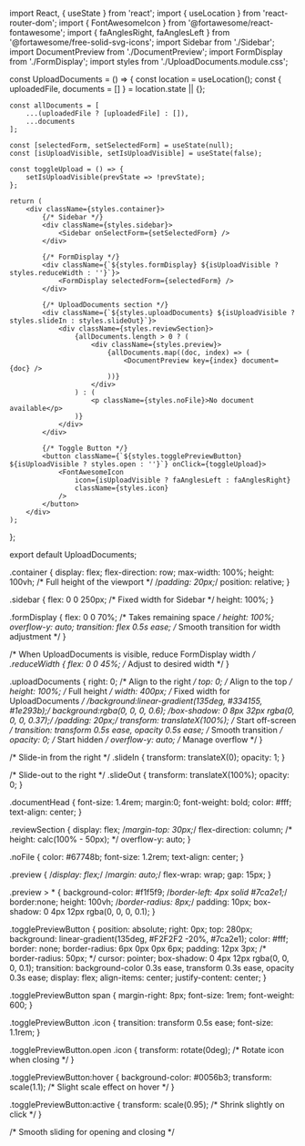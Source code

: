 import React, { useState } from 'react';
import { useLocation } from 'react-router-dom';
import { FontAwesomeIcon } from '@fortawesome/react-fontawesome';
import { faAnglesRight, faAnglesLeft } from '@fortawesome/free-solid-svg-icons';
import Sidebar from './Sidebar';
import DocumentPreview from './DocumentPreview';
import FormDisplay from './FormDisplay';
import styles from './UploadDocuments.module.css';

const UploadDocuments = () => {
    const location = useLocation();
    const { uploadedFile, documents = [] } = location.state || {};

    const allDocuments = [
        ...(uploadedFile ? [uploadedFile] : []),
        ...documents
    ];

    const [selectedForm, setSelectedForm] = useState(null);
    const [isUploadVisible, setIsUploadVisible] = useState(false);

    const toggleUpload = () => {
        setIsUploadVisible(prevState => !prevState);
    };

    return (
        <div className={styles.container}>
            {/* Sidebar */}
            <div className={styles.sidebar}>
                <Sidebar onSelectForm={setSelectedForm} />
            </div>

            {/* FormDisplay */}
            <div className={`${styles.formDisplay} ${isUploadVisible ? styles.reduceWidth : ''}`}>
                <FormDisplay selectedForm={selectedForm} />
            </div>

            {/* UploadDocuments section */}
            <div className={`${styles.uploadDocuments} ${isUploadVisible ? styles.slideIn : styles.slideOut}`}>
                <div className={styles.reviewSection}>
                    {allDocuments.length > 0 ? (
                        <div className={styles.preview}>
                            {allDocuments.map((doc, index) => (
                                <DocumentPreview key={index} document={doc} />
                            ))}
                        </div>
                    ) : (
                        <p className={styles.noFile}>No document available</p>
                    )}
                </div>
            </div>

            {/* Toggle Button */}
            <button className={`${styles.togglePreviewButton} ${isUploadVisible ? styles.open : ''}`} onClick={toggleUpload}>
                <FontAwesomeIcon 
                    icon={isUploadVisible ? faAnglesLeft : faAnglesRight} 
                    className={styles.icon} 
                />
            </button>
        </div>
    );
};

export default UploadDocuments;



.container {
    display: flex;
    flex-direction: row;
    max-width: 100%;
    height: 100vh; /* Full height of the viewport */
    /*padding: 20px;*/
    position: relative;
}

.sidebar {
    flex: 0 0 250px; /* Fixed width for Sidebar */
    height: 100%;
}

.formDisplay {
    flex: 0 0 70%; /* Takes remaining space */
    height: 100%;
    overflow-y: auto;
    transition: flex 0.5s ease; /* Smooth transition for width adjustment */
}

/* When UploadDocuments is visible, reduce FormDisplay width */
.reduceWidth {
    flex: 0 0 45%; /* Adjust to desired width */
}

.uploadDocuments {
    right: 0; /* Align to the right */
    top: 0; /* Align to the top */
    height: 100%; /* Full height */
    width: 400px; /* Fixed width for UploadDocuments */
    /*background:linear-gradient(135deg, #334155, #1e293b);*/
    background:rgba(0, 0, 0, 0.6);
    /*box-shadow: 0 8px 32px rgba(0, 0, 0, 0.37);*/
    /*padding: 20px;*/
    transform: translateX(100%); /* Start off-screen */
    transition: transform 0.5s ease, opacity 0.5s ease; /* Smooth transition */
    opacity: 0; /* Start hidden */
    overflow-y: auto; /* Manage overflow */
}

/* Slide-in from the right */
.slideIn {
    transform: translateX(0);
    opacity: 1;
}

/* Slide-out to the right */
.slideOut {
    transform: translateX(100%);
    opacity: 0;
}

.documentHead {
    font-size: 1.4rem;
    margin:0;
    font-weight: bold;
    color: #fff;
    text-align: center;
} 

.reviewSection {
       display: flex;
    /*margin-top: 30px;*/
    flex-direction: column;
    /* height: calc(100% - 50px); */
    overflow-y: auto;
}

.noFile {
    color: #67748b;
    font-size: 1.2rem;
    text-align: center;
}

.preview {
    /*display: flex;*/
    /*margin: auto;*/
    flex-wrap: wrap;
    gap: 15px;
}

.preview > * {
    background-color: #f1f5f9;
    /*border-left: 4px solid #7ca2e1;*/
    border:none;
height: 100vh;
    /*border-radius: 8px;*/
    padding: 10px;
    box-shadow: 0 4px 12px rgba(0, 0, 0, 0.1);
}

.togglePreviewButton {
        position: absolute;
    right: 0px;
    top: 280px;
    background: linear-gradient(135deg, #F2F2F2 -20%, #7ca2e1);
    color: #fff;
    border: none;
    border-radius: 6px 0px 0px 6px;
    padding: 12px 3px;
    /* border-radius: 50px; */
    cursor: pointer;
    box-shadow: 0 4px 12px rgba(0, 0, 0, 0.1);
    transition: background-color 0.3s ease, transform 0.3s ease, opacity 0.3s ease;
    display: flex;
    align-items: center;
    justify-content: center;
}

.togglePreviewButton span {
    margin-right: 8px;
    font-size: 1rem;
    font-weight: 600;
}

.togglePreviewButton .icon {
    transition: transform 0.5s ease;
    font-size: 1.1rem;
}

.togglePreviewButton.open .icon {
    transform: rotate(0deg); /* Rotate icon when closing */
}

.togglePreviewButton:hover {
    background-color: #0056b3;
    transform: scale(1.1); /* Slight scale effect on hover */
}

.togglePreviewButton:active {
    transform: scale(0.95); /* Shrink slightly on click */
}

/* Smooth sliding for opening and closing */

